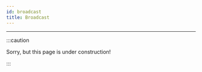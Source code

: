 ```yaml
---
id: broadcast
title: Broadcast
---
```


---------------

:::caution

Sorry, but this page is under construction!

:::